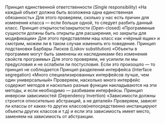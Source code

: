 Принцип единственной ответственности (Single responsibility)
«На каждый объект должна быть возложена одна единственная обязанность»
Для этого проверяем, сколько у нас есть причин для изменения класса — если больше одной, то следует разбить данный класс.
Принцип открытости/закрытости (Open-closed)
«Программные сущности должны быть открыты для расширения, но закрыты для модификации»
Для этого представляем наш класс как «чёрный ящик» и смотрим, можем ли в таком случае изменить его поведение.
Принцип подстановки Барбары Лисков (Liskov substitution)
«Объекты в программе могут быть заменены их наследниками без изменения свойств программы»
Для этого проверяем, не усилили ли мы предусловия и не ослабили ли постусловия. Если это произошло — то принцип не соблюдается
Принцип разделения интерфейса (Interface segregation)
«Много специализированных интерфейсов лучше, чем один универсальный»
Проверяем, насколько много интерфейс содержит методов и насколько разные функции накладываются на эти методы, и если необходимо — разбиваем интерфейсы.
Принцип инверсии зависимостей (Dependency Invertion)
«Зависимости должны строится относительно абстракций, а не деталей»
Проверяем, зависят ли классы от каких-то других классов(непосредственно инстанцируют объекты других классов и т.д) и если эта зависимость имеет место, заменяем на зависимость от абстракции.